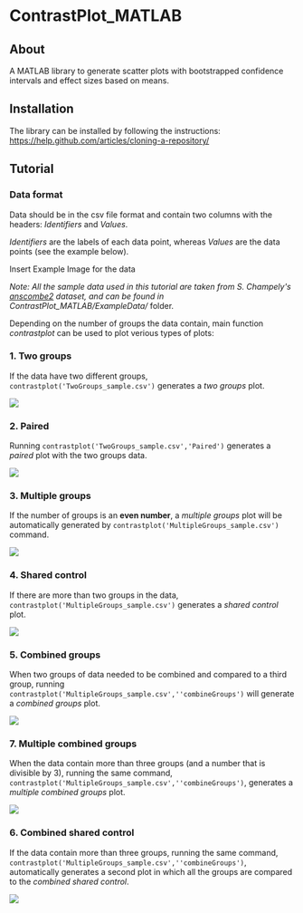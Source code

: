 # ContrastPlot_MATLAB

## About

A MATLAB library to generate scatter plots with bootstrapped confidence intervals and effect sizes based on means.

## Installation

The library can be installed by following the instructions: https://help.github.com/articles/cloning-a-repository/

## Tutorial

### Data format

Data should be in the csv file format and contain two columns with the headers: *Identifiers* and *Values*.

*Identifiers* are the labels of each data point, whereas *Values* are the data points (see the example below).

Insert Example Image for the data

*Note: All the sample data used in this tutorial are taken from S. Champely's  [anscombe2](https://www.rdocumentation.org/packages/PairedData/versions/0.9.9/topics/anscombe2) dataset, and can be found in ContrastPlot_MATLAB/ExampleData/* folder.

Depending on the number of groups the data contain, main function *contrastplot* can be used to plot verious types of plots:

### 1. Two groups

If the data have two different groups, `contrastplot('TwoGroups_sample.csv')` generates a *two groups* plot.

![](https://github.com/ttumkaya/ContrastPlot_MATLAB/blob/master/ExampleData/IndividualGroups/TwoGroups_sample.png)

### 2. Paired

Running `contrastplot('TwoGroups_sample.csv','Paired')` generates a *paired* plot with the two groups data.

![](https://github.com/ttumkaya/ContrastPlot_MATLAB/blob/master/ExampleData/IndividualGroups/TwoGroupsPaired_sample.png)

### 3. Multiple groups

If the number of groups is an **even number**, a *multiple groups* plot will be automatically generated by `contrastplot('MultipleGroups_sample.csv')` command.  

![](https://github.com/ttumkaya/ContrastPlot_MATLAB/blob/master/ExampleData/IndividualGroups/MultipleGroups.png)

### 4. Shared control

If there are more than two groups in the data, `contrastplot('MultipleGroups_sample.csv')` generates a *shared control* plot.

![](https://github.com/ttumkaya/ContrastPlot_MATLAB/blob/master/ExampleData/IndividualGroups/SharedControls.png)

### 5. Combined groups

When two groups of data needed to be combined and compared to a third group, running `contrastplot('MultipleGroups_sample.csv',''combineGroups')` will generate a *combined groups* plot.

![](https://github.com/ttumkaya/ContrastPlot_MATLAB/blob/master/ExampleData/CombinedControls/CombinedControls.png)

### 7. Multiple combined groups

When the data contain more than three groups (and a number that is divisible by 3), running the same command, `contrastplot('MultipleGroups_sample.csv',''combineGroups')`, generates a *multiple combined groups* plot.

![](https://github.com/ttumkaya/ContrastPlot_MATLAB/blob/master/ExampleData/CombinedControls/MultipleCombinedControls.png)

### 6. Combined shared control

If the data contain more than three groups, running the same command, `contrastplot('MultipleGroups_sample.csv',''combineGroups')`, automatically generates a second plot in which all the groups are compared to the *combined shared control*.

![](https://github.com/ttumkaya/ContrastPlot_MATLAB/blob/master/ExampleData/CombinedControls/CombinedControledMultipleGroups.png)
